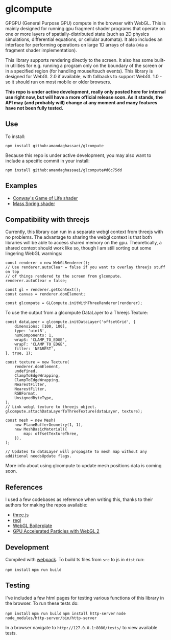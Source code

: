 # glcompute

GPGPU (General Purpose GPU) compute in the browser with WebGL.  This is mainly designed for running gpu fragment shader programs that operate on one or more layers of spatially-distributed state (such as 2D physics simulations, differential equations, or cellular automata).  It also includes an interface for performing operations on large 1D arrays of data (via a fragment shader implementation).

This library supports rendering directly to the screen.  It also has some built-in utilities for e.g. running a program only on the boundary of the screen or in a specified region (for handling mouse/touch events).  This library is designed for WebGL 2.0 if available, with fallbacks to support WebGL 1.0 - so it should run on most mobile or older browsers.

**This repo is under active development, really only posted here for internal use right now, but will have a more official release soon.  As it stands, the API may (and probably will) change at any moment and many features have not been fully tested.**

## Use
 
 To install:

`npm install github:amandaghassaei/glcompute`

Because this repo is under active development, you may also want to include a specific commit in your install:

`npm install github:amandaghassaei/glcompute#d6c75dd`

## Examples

- [Conway's Game of Life shader](https://github.com/amandaghassaei/ConwayShader)
- [Mass Spring shader](https://github.com/amandaghassaei/MassSpringShader)

## Compatibility with threejs

Currently, this library can run in a separate webgl context from threejs with no problems.  The advantage to sharing the webgl context is that both libraries will be able to access shared memory on the gpu.  Theoretically, a shared context should work like so, though I am still sorting out some lingering WebGL warnings:

```
const renderer = new WebGLRenderer();
// Use renderer.autoClear = false if you want to overlay threejs stuff on top
// of things rendered to the screen from glcompute.
renderer.autoClear = false;

const gl = renderer.getContext();
const canvas = renderer.domElement;

const glcompute = GLCompute.initWithThreeRenderer(renderer);
```

To use the output from a glcompute DataLayer to a Threejs Texture:

```
const dataLayer = glcompute.initDataLayer('offsetGrid', {
	dimensions: [100, 100],
	type: 'uint8',
	numComponents: 1,
	wrapS: 'CLAMP_TO_EDGE',
	wrapT: 'CLAMP_TO_EDGE',
	filter: 'NEAREST',
}, true, 1);

const texture = new Texture(
	renderer.domElement,
	undefined,
	ClampToEdgeWrapping,
	ClampToEdgeWrapping,
	NearestFilter,
	NearestFilter,
	RGBFormat,
	UnsignedByteType,
);
// Link webgl texture to threejs object.
glcompute.attachDataLayerToThreeTexture(dataLayer, texture);

const mesh = new Mesh(
	new PlaneBufferGeometry(1, 1),
	new MeshBasicMaterial({
		map: offsetTextureThree,
	}),
);

// Updates to dataLayer will propagate to mesh map without any additional needsUpdate flags.
```

More info about using glcompute to update mesh positions data is coming soon.

## References

I used a few codebases as reference when writing this, thanks to their authors for making the repos available:

- [three.js](https://github.com/mrdoob/three.js/)
- [regl](https://github.com/regl-project/regl)
- [WebGL Boilerplate](https://webglfundamentals.org/webgl/lessons/webgl-boilerplate.html)
- [GPU Accelerated Particles with WebGL 2](https://gpfault.net/posts/webgl2-particles.txt.html)

## Development

Compiled with [webpack](https://www.npmjs.com/package/webpack).  To build ts files from `src` to js in `dist` run:

`npm install`
`npm run build`

## Testing

I've included a few html pages for testing various functions of this library in the browser.  To run these tests do:

`npm install`
`npm run build`
`npm install http-server`
`node node_modules/http-server/bin/http-server`

In a browser navigate to `http://127.0.0.1:8080/tests/` to view available tests.